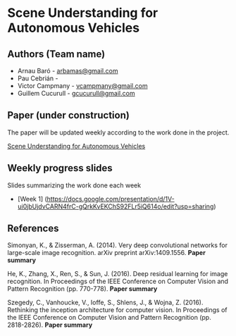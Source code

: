# Scene Understanding for Autonomous Vehicles

## Authors (Team name)

* Arnau Baró - arbamas@gmail.com
* Pau Cebrián - 
* Victor Campmany - vcampmany@gmail.com
* Guillem Cucurull - gcucurull@gmail.com


## Paper (under construction)
The paper will be updated weekly according to the work done in the project.

[Scene Understanding for Autonomous Vehicles](https://www.overleaf.com/read/tkmjzgbxwzmt)

## Weekly progress slides
Slides summarizing the work done each week

* [Week 1] (https://docs.google.com/presentation/d/1V-ui0jbUjdvCARN4frC-gQrkKvEKChS92FLr5iQ614o/edit?usp=sharing)

## References

Simonyan, K., & Zisserman, A. (2014). Very deep convolutional networks for large-scale image recognition. arXiv preprint arXiv:1409.1556. **Paper summary**

He, K., Zhang, X., Ren, S., & Sun, J. (2016). Deep residual learning for image recognition. In Proceedings of the IEEE Conference on Computer Vision and Pattern Recognition (pp. 770-778). **Paper summary**

Szegedy, C., Vanhoucke, V., Ioffe, S., Shlens, J., & Wojna, Z. (2016). Rethinking the inception architecture for computer vision. In Proceedings of the IEEE Conference on Computer Vision and Pattern Recognition (pp. 2818-2826). **Paper summary**



